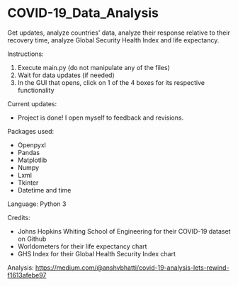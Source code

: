 # COVID-19_Data_Analysis
Get updates, analyze countries' data, analyze their response relative to their recovery time, analyze Global Security Health Index and life expectancy.

Instructions:
1) Execute main.py (do not manipulate any of the files)
2) Wait for data updates (if needed)
3) In the GUI that opens, click on 1 of the 4 boxes for its respective functionality

Current updates:
- Project is done! I open myself to feedback and revisions. 

Packages used:
- Openpyxl
- Pandas
- Matplotlib
- Numpy
- Lxml
- Tkinter
- Datetime and time

Language: Python 3

Credits:
- Johns Hopkins Whiting School of Engineering for their COVID-19 dataset on Github
- Worldometers for their life expectancy chart
- GHS Index for their Global Health Security Index chart

Analysis: https://medium.com/@anshvbhatti/covid-19-analysis-lets-rewind-f1613afebe97
